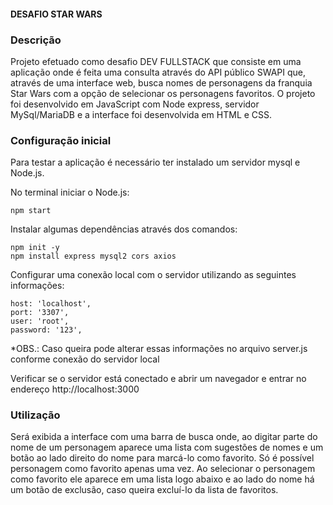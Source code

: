#### DESAFIO STAR WARS ####

### Descrição ###

  Projeto efetuado como desafio DEV FULLSTACK que consiste em uma aplicação onde é feita uma consulta através do API público SWAPI que, através de uma interface web, busca nomes de personagens da franquia Star Wars com a opção de selecionar os personagens favoritos. 
  O projeto foi desenvolvido em JavaScript com Node express, servidor MySql/MariaDB e a interface foi desenvolvida em HTML e CSS.


### Configuração inicial ###

Para testar a aplicação é necessário ter instalado um servidor mysql e Node.js.

No terminal iniciar o Node.js:

	npm start

Instalar algumas dependências através dos comandos:

	npm init -y	
	npm install express mysql2 cors axios

Configurar uma conexão local com o servidor utilizando as seguintes informações:

    host: 'localhost',
    port: '3307',
    user: 'root',
    password: '123',  

*OBS.: Caso queira pode alterar essas informações no arquivo server.js conforme conexão do servidor local

Verificar se o servidor está conectado e abrir um navegador e entrar no endereço http://localhost:3000


### Utilização ###

Será exibida a interface com uma barra de busca onde, ao digitar parte do nome de um personagem aparece uma lista com sugestões de nomes e um botão ao lado direito do nome para marcá-lo como favorito. 
Só é possível personagem como favorito apenas uma vez. 
Ao selecionar o personagem como favorito ele aparece em uma lista logo abaixo e ao lado do nome há um botão de exclusão, caso queira excluí-lo da lista de favoritos.

